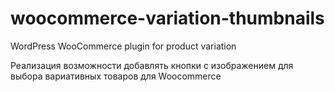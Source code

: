 # woocommerce-variation-thumbnails
 WordPress WooCommerce plugin for product variation

Реализация возможности добавлять кнопки с изображением для выбора вариативных товаров для Woocommerce